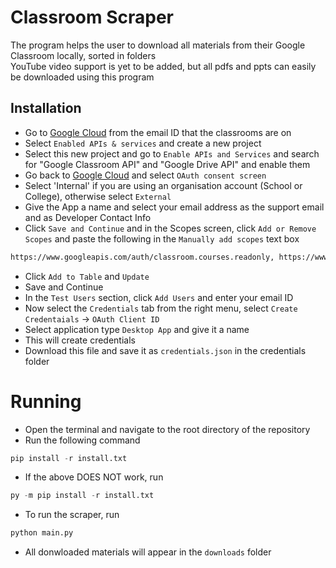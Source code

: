 # Classroom Scraper
The program helps the user to download all materials from their Google Classroom locally, sorted in folders \
YouTube video support is yet to be added, but all pdfs and ppts can easily be downloaded using this program

## Installation
- Go to [Google Cloud](https://console.cloud.google.com) from the email ID that the classrooms are on
- Select `Enabled APIs & services` and create a new project
- Select this new project and go to `Enable APIs and Services` and search for "Google Classroom  API" and "Google Drive API" and enable them
-  Go back to  [Google Cloud](https://console.cloud.google.com) and select `OAuth consent screen`
- Select 'Internal' if you are using an organisation account (School or College), otherwise select `External`
- Give the App a name and select your email address as the support email and as Developer Contact Info
- Click `Save and Continue` and in the Scopes screen, click `Add or Remove Scopes` and paste the following in the `Manually add scopes` text box
```txt
https://www.googleapis.com/auth/classroom.courses.readonly, https://www.googleapis.com/auth/classroom.topics.readonly, https://www.googleapis.com/auth/classroom.coursework.me, https://www.googleapis.com/auth/classroom.courseworkmaterials.readonly, https://www.googleapis.com/auth/drive.file, https://www.googleapis.com/auth/drive
```
- Click `Add to Table` and `Update`
- Save and Continue
- In the `Test Users` section, click `Add Users` and enter your email ID
- Now select the `Credentials` tab from the right menu, select `Create Credentaials` -> `OAuth Client ID`
- Select application type `Desktop App` and give it a name
- This will create credentials
- Download this file and save it as `credentials.json` in the credentials folder

# Running 
- Open the terminal and navigate to the root directory of the repository
- Run the following command 
```python
pip install -r install.txt
```
- If the above DOES NOT work, run
```python
py -m pip install -r install.txt
```

- To run the scraper, run 
```python
python main.py
```
- All donwloaded materials will appear in the `downloads` folder